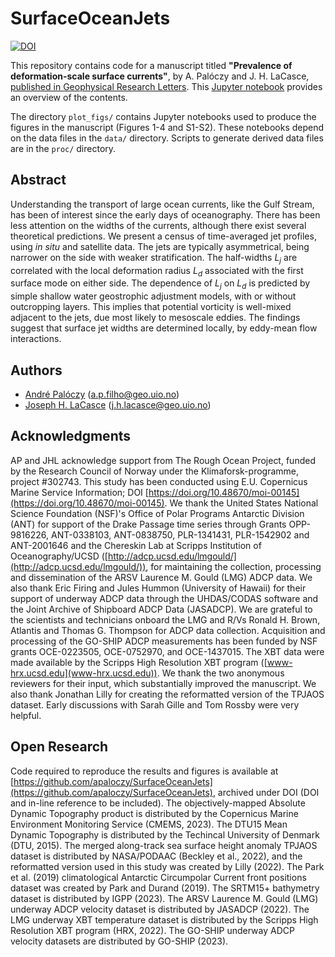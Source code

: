 # SurfaceOceanJets

[![DOI](https://zenodo.org/badge/639956040.svg)](https://zenodo.org/badge/latestdoi/639956040)

This repository contains code for a manuscript titled **"Prevalence of deformation-scale surface currents"**, by A. Palóczy and J. H. LaCasce, [published in Geophysical Research Letters](https://doi.org/10.1029/2023GL104547). This [Jupyter notebook](https://nbviewer.jupyter.org/github/apaloczy/SurfaceOceanJets/blob/main/index.ipynb) provides an overview of the contents.

The directory `plot_figs/` contains Jupyter notebooks used to produce the figures in the manuscript (Figures 1-4 and S1-S2). These notebooks depend on the data files in the `data/` directory. Scripts to generate derived data files are in the `proc/` directory.

## Abstract

Understanding the transport of large ocean currents, like the Gulf Stream, has been of interest since the early days of oceanography. There has been less attention on the widths of the currents, although there exist several theoretical predictions. We present a census of time-averaged jet profiles, using _in situ_ and satellite data. The jets are typically asymmetrical, being narrower on the side with weaker stratification. The half-widths $L_j$ are correlated with the local deformation radius $L_d$ associated with the first surface mode on either side. The dependence of $L_j$ on $L_d$ is predicted by simple shallow water geostrophic adjustment models, with or without outcropping layers. This implies that potential vorticity is well-mixed adjacent to the jets, due most likely to mesoscale eddies. The findings suggest that surface jet widths are determined locally, by eddy-mean flow interactions.

## Authors
* [André Palóczy](https://www.mn.uio.no/geo/english/people/aca/metos/andrpalo/index.html) (<a.p.filho@geo.uio.no>)
* [Joseph H. LaCasce](https://www.mn.uio.no/geo/english/people/aca/metos/josepl/) (<j.h.lacasce@geo.uio.no>)

## Acknowledgments

AP and JHL acknowledge support from The Rough Ocean Project, funded by the Research Council of Norway under the Klimaforsk-programme, project \#302743. This study has been conducted using E.U. Copernicus Marine Service Information; DOI [https://doi.org/10.48670/moi-00145](https://doi.org/10.48670/moi-00145). We thank the United States National Science Foundation (NSF)'s Office of Polar Programs Antarctic Division (ANT) for support of the Drake Passage time series through Grants OPP-9816226, ANT-0338103, ANT-0838750, PLR-1341431, PLR-1542902 and ANT-2001646 and the Chereskin Lab at Scripps Institution of Oceanography/UCSD ([http://adcp.ucsd.edu/lmgould/](http://adcp.ucsd.edu/lmgould/)), for maintaining the collection, processing and dissemination of the ARSV Laurence M. Gould (LMG) ADCP data. We also thank Eric Firing and Jules Hummon (University of Hawaii) for their support of underway ADCP data through the UHDAS/CODAS software and the Joint Archive of Shipboard ADCP Data (JASADCP). We are grateful to the scientists and technicians onboard the LMG and R/Vs Ronald H. Brown, Atlantis and Thomas G. Thompson for ADCP data collection. Acquisition and processing of the GO-SHIP ADCP measurements has been funded by NSF grants OCE-0223505, OCE-0752970, and OCE-1437015. The XBT data were made available by the Scripps High Resolution XBT program ([www-hrx.ucsd.edu](www-hrx.ucsd.edu)). We thank the two anonymous reviewers for their input, which substantially improved the manuscript. We also thank Jonathan Lilly for creating the reformatted version of the TPJAOS dataset. Early discussions with Sarah Gille and Tom Rossby were very helpful.

## Open Research

Code required to reproduce the results and figures is available at [https://github.com/apaloczy/SurfaceOceanJets](https://github.com/apaloczy/SurfaceOceanJets), archived under DOI (DOI and in-line reference to be included). The objectively-mapped Absolute Dynamic Topography product is distributed by the Copernicus Marine Environment Monitoring Service (CMEMS, 2023). The DTU15 Mean Dynamic Topography is distributed by the Techincal University of Denmark (DTU, 2015). The merged along-track sea surface height anomaly TPJAOS dataset is distributed by NASA/PODAAC (Beckley et al., 2022), and the reformatted version used in this study was created by Lilly (2022). The Park et al. (2019) climatological Antarctic Circumpolar Current front positions dataset was created by Park and Durand (2019). The SRTM15+ bathymetry dataset is distributed by IGPP (2023). The ARSV Laurence M. Gould (LMG) underway ADCP velocity dataset is distributed by JASADCP (2022). The LMG underway XBT temperature dataset is distributed by the Scripps High Resolution XBT program (HRX, 2022). The GO-SHIP underway ADCP velocity datasets are distributed by GO-SHIP (2023).
